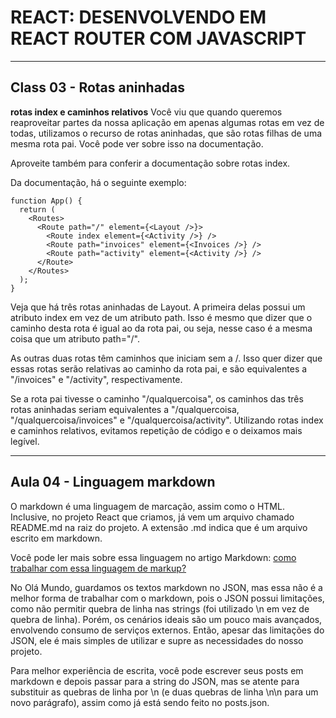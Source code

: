 # REACT: DESENVOLVENDO EM REACT ROUTER COM JAVASCRIPT

---
## Class 03 - Rotas aninhadas
**rotas index e caminhos relativos**
Você viu que quando queremos reaproveitar partes da nossa aplicação em apenas algumas rotas em vez de todas, utilizamos o recurso de rotas aninhadas, que são rotas filhas de uma mesma rota pai. Você pode ver sobre isso na documentação.

Aproveite também para conferir a documentação sobre rotas index.

Da documentação, há o seguinte exemplo:

```
function App() {
  return (
    <Routes>
      <Route path="/" element={<Layout />}>
        <Route index element={<Activity />} />
        <Route path="invoices" element={<Invoices />} />
        <Route path="activity" element={<Activity />} />
      </Route>
    </Routes>
  );
}
```

Veja que há três rotas aninhadas de Layout. A primeira delas possui um atributo index em vez de um atributo path. Isso é mesmo que dizer que o caminho desta rota é igual ao da rota pai, ou seja, nesse caso é a mesma coisa que um atributo path="/".

As outras duas rotas têm caminhos que iniciam sem a /. Isso quer dizer que essas rotas serão relativas ao caminho da rota pai, e são equivalentes a "/invoices" e "/activity", respectivamente.

Se a rota pai tivesse o caminho "/qualquercoisa", os caminhos das três rotas aninhadas seriam equivalentes a "/qualquercoisa, "/qualquercoisa/invoices" e "/qualquercoisa/activity". Utilizando rotas index e caminhos relativos, evitamos repetição de código e o deixamos mais legível.

---

## Aula 04 - Linguagem markdown
O markdown é uma linguagem de marcação, assim como o HTML. Inclusive, no projeto React que criamos, já vem um arquivo chamado README.md na raiz do projeto. A extensão .md indica que é um arquivo escrito em markdown.

Você pode ler mais sobre essa linguagem no artigo Markdown: [como trabalhar com essa linguagem de markup?](https://www.alura.com.br/artigos/como-trabalhar-com-markdown)

No Olá Mundo, guardamos os textos markdown no JSON, mas essa não é a melhor forma de trabalhar com o markdown, pois o JSON possui limitações, como não permitir quebra de linha nas strings (foi utilizado \n em vez de quebra de linha). Porém, os cenários ideais são um pouco mais avançados, envolvendo consumo de serviços externos. Então, apesar das limitações do JSON, ele é mais simples de utilizar e supre as necessidades do nosso projeto.

Para melhor experiência de escrita, você pode escrever seus posts em markdown e depois passar para a string do JSON, mas se atente para substituir as quebras de linha por \n (e duas quebras de linha \n\n para um novo parágrafo), assim como já está sendo feito no posts.json.

